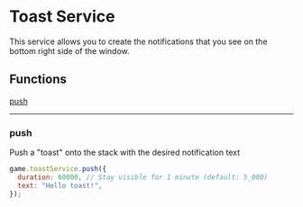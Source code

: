 # Toast Service

This service allows you to create the notifications that you see on the bottom right side of the window.

## Functions

[push](#push)

---

### push

Push a "toast" onto the stack with the desired notification text

```javascript
game.toastService.push({
  duration: 60000, // Stay visible for 1 minute (default: 5_000)
  text: "Hello toast!",
});
```
